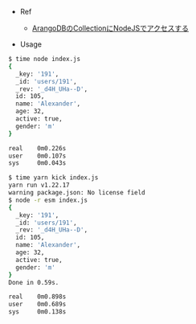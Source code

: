 - Ref
  - [ArangoDBのCollectionにNodeJSでアクセスする](https://zenn.dev/rururu3/articles/524f15fc2c03f6)

- Usage

```bash
$ time node index.js
{
  _key: '191',
  _id: 'users/191',
  _rev: '_d4H_UHa--D',
  id: 105,
  name: 'Alexander',
  age: 32,
  active: true,
  gender: 'm'
}

real    0m0.226s
user    0m0.107s
sys     0m0.043s

$ time yarn kick index.js
yarn run v1.22.17
warning package.json: No license field
$ node -r esm index.js
{
  _key: '191',
  _id: 'users/191',
  _rev: '_d4H_UHa--D',
  id: 105,
  name: 'Alexander',
  age: 32,
  active: true,
  gender: 'm'
}
Done in 0.59s.

real    0m0.898s
user    0m0.689s
sys     0m0.138s
```